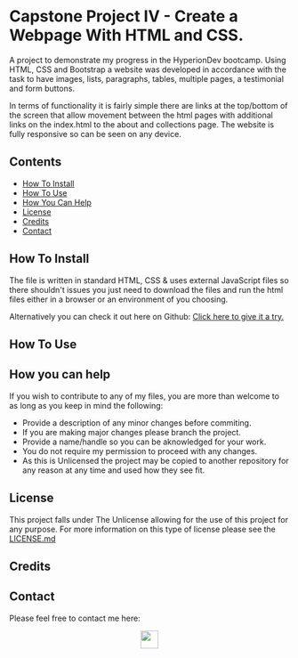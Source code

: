 # Capstone Project IV - Create a Webpage With HTML and CSS.

A project to demonstrate my progress in the HyperionDev bootcamp. Using HTML, CSS and Bootstrap a website was developed in accordance with the task to 
have images, lists, paragraphs, tables, multiple pages, a testimonial and form buttons.

In terms of functionality it is fairly simple there are links at the top/bottom of the screen that allow movement between the html pages with additional links on the index.html to the about and collections page. The website is fully responsive so can be seen on any device.

## Contents

- [How To Install](#how-to-install)
- [How To Use](#how-to-use)
- [How You Can Help](#how-you-can-help)
- [License](#license)
- [Credits](#credits)
- [Contact](#contact)

## How To Install

The file is written in standard HTML, CSS & uses external JavaScript files so there shouldn't issues you just need to download the files and run the html files either in a browser or an environment of you choosing.

Alternatively you can check it out here on Github: [Click here to give it a try.](https://alexhill-coder.github.io/finalCapstone/)

## How To Use

## How you can help

If you wish to contribute to any of my files, you are more than welcome to as long as you keep in mind the following:
 - Provide a description of any minor changes before commiting.
 - If you are making major changes please branch the project.
 - Provide a name/handle so you can be aknowledged for your work.
 - You do not require my permission to proceed with any changes.
 - As this is Unlicensed the project may be copied to another repository for any reason at any time and used how they see fit.

## License

This project falls under The Unlicense allowing for the use of this project for any purpose. For more information on this type of license please see the [LICENSE.md](https://github.com/alexhill-coder/finalCapstone/blob/master/LICENSE.md)

## Credits

## Contact

Please feel free to contact me here:
<p align=center>
<a href="https://www.linkedin.com/in/alex-hill-webdeveloper">
<img src="https://img.shields.io/badge/-@alex hill webdeveloper-blue?style=for-the-badge&logo=Linkedin&logoColor=white&link=https://www.linkedin.com/in/alex-hill-webdeveloper/" height=32/>
</a>
</p>
